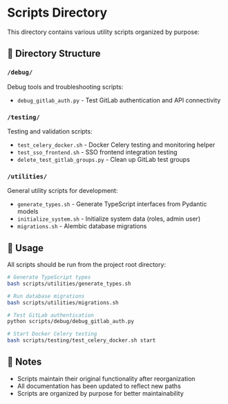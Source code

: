 # Scripts Directory

This directory contains various utility scripts organized by purpose:

## 📁 Directory Structure

### `/debug/`
Debug tools and troubleshooting scripts:
- `debug_gitlab_auth.py` - Test GitLab authentication and API connectivity

### `/testing/`
Testing and validation scripts:
- `test_celery_docker.sh` - Docker Celery testing and monitoring helper
- `test_sso_frontend.sh` - SSO frontend integration testing
- `delete_test_gitlab_groups.py` - Clean up GitLab test groups

### `/utilities/`
General utility scripts for development:
- `generate_types.sh` - Generate TypeScript interfaces from Pydantic models
- `initialize_system.sh` - Initialize system data (roles, admin user)
- `migrations.sh` - Alembic database migrations

## 🚀 Usage

All scripts should be run from the project root directory:

```bash
# Generate TypeScript types
bash scripts/utilities/generate_types.sh

# Run database migrations
bash scripts/utilities/migrations.sh

# Test GitLab authentication
python scripts/debug/debug_gitlab_auth.py

# Start Docker Celery testing
bash scripts/testing/test_celery_docker.sh start
```

## 📝 Notes

- Scripts maintain their original functionality after reorganization
- All documentation has been updated to reflect new paths
- Scripts are organized by purpose for better maintainability